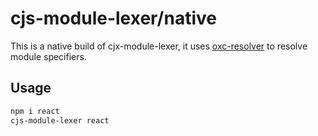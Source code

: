 # cjs-module-lexer/native

This is a native build of cjx-module-lexer, it uses [oxc-resolver](https://github.com/oxc-project/oxc-resolver) to resolve module specifiers.

## Usage

```bash
npm i react
cjs-module-lexer react
```
